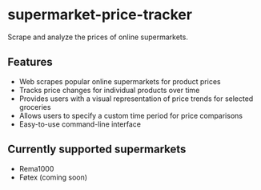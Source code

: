 # supermarket-price-tracker
Scrape and analyze the prices of online supermarkets.

## Features
- Web scrapes popular online supermarkets for product prices
- Tracks price changes for individual products over time
- Provides users with a visual representation of price trends for selected groceries
- Allows users to specify a custom time period for price comparisons
- Easy-to-use command-line interface

## Currently supported supermarkets

- Rema1000
- Føtex (coming soon)



